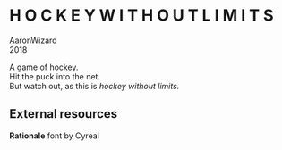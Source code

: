 # H O C K E Y W I T H O U T L I M I T S

AaronWizard  
2018

A game of hockey.  
Hit the puck into the net.  
But watch out, as this is *hockey without limits.*

## External resources

**Rationale** font by Cyreal